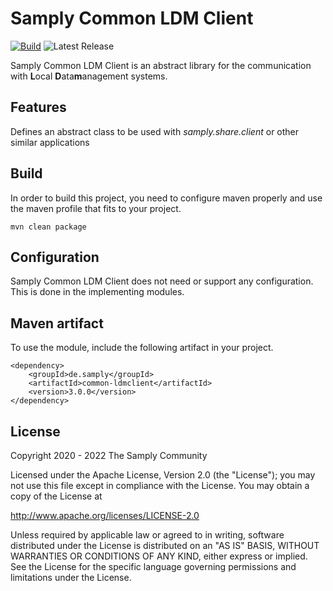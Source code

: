 # Samply Common LDM Client

[![Build](https://github.com/samply/common-ldmclient/actions/workflows/build.yml/badge.svg)](https://github.com/samply/common-ldmclient/actions/workflows/build.yml)
![Latest Release](https://img.shields.io/github/v/release/samply/common-ldmclient)

Samply Common LDM Client is an abstract library for the communication with **L**ocal **D**ata**m**anagement systems.

## Features

Defines an abstract class to be used with _samply.share.client_ or other similar applications

## Build

In order to build this project, you need to configure maven properly and use the maven profile that
fits to your project.

``` 
mvn clean package
```

## Configuration

Samply Common LDM Client does not need or support any configuration. This is done in the implementing modules.

## Maven artifact

To use the module, include the following artifact in your project.

```
<dependency>
    <groupId>de.samply</groupId>
    <artifactId>common-ldmclient</artifactId>
    <version>3.0.0</version>
</dependency>
```

## License
        
Copyright 2020 - 2022 The Samply Community
       
Licensed under the Apache License, Version 2.0 (the "License"); you may not use this file except in compliance with the License. You may obtain a copy of the License at
       
http://www.apache.org/licenses/LICENSE-2.0

       
Unless required by applicable law or agreed to in writing, software distributed under the License is distributed on an "AS IS" BASIS, WITHOUT WARRANTIES OR CONDITIONS OF ANY KIND, either express or implied. See the License for the specific language governing permissions and limitations under the License.
